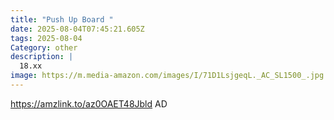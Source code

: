 ```yaml
---
title: "Push Up Board "
date: 2025-08-04T07:45:21.605Z
tags: 2025-08-04
Category: other
description: |
  18.xx
image: https://m.media-amazon.com/images/I/71D1LsjgeqL._AC_SL1500_.jpg
---
```

https://amzlink.to/az0OAET48Jbld
AD